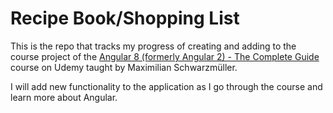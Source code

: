 # Recipe Book/Shopping List

This is the repo that tracks my progress of creating and adding to the course project of the [Angular 8 (formerly Angular 2) - The Complete Guide](https://www.udemy.com/the-complete-guide-to-angular-2/) course on Udemy taught by Maximilian Schwarzmüller.

I will add new functionality to the application as I go through the course and learn more about Angular.
